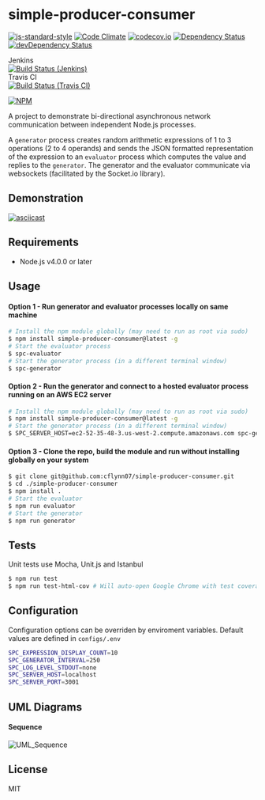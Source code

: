 simple-producer-consumer
========================

[![js-standard-style](https://img.shields.io/badge/code%20style-standard-brightgreen.svg)](http://standardjs.com/)
[![Code Climate](https://codeclimate.com/github/cflynn07/simple-producer-consumer/badges/gpa.svg)](https://codeclimate.com/github/cflynn07/simple-producer-consumer)
[![codecov.io](https://codecov.io/github/cflynn07/simple-producer-consumer/coverage.svg?branch=master)](https://codecov.io/github/cflynn07/simple-producer-consumer?branch=master)
[![Dependency Status](https://david-dm.org/cflynn07/simple-producer-consumer.svg)](https://david-dm.org/cflynn07/simple-producer-consumer)
[![devDependency Status](https://david-dm.org/cflynn07/simple-producer-consumer/dev-status.svg)](https://david-dm.org/cflynn07/simple-producer-consumer#info=devDependencies)

Jenkins  
[![Build Status (Jenkins)](http://52.36.217.21/buildStatus/icon?job=simple-producer-consumer)](http://52.36.217.21/job/simple-producer-consumer/)  
Travis CI  
[![Build Status (Travis CI)](https://travis-ci.org/cflynn07/simple-producer-consumer.svg)](https://travis-ci.org/cflynn07/simple-producer-consumer)

[![NPM](https://nodei.co/npm/simple-producer-consumer.png?compact=true)](https://nodei.co/npm/simple-producer-consumer/)

A project to demonstrate bi-directional asynchronous network communication between independent
Node.js processes.

A `generator` process creates random arithmetic expressions of 1 to 3 operations (2 to 4 operands)
and sends the JSON formatted representation of the expression to an `evaluator` process which
computes the value and replies to the `generator`. The generator and the evaluator communicate via
websockets (facilitated by the Socket.io library).

Demonstration
-------------
[![asciicast](https://asciinema.org/a/3dmqbxi0n8t0fk8gfab0bw99k.png)](https://asciinema.org/a/3dmqbxi0n8t0fk8gfab0bw99k)

Requirements
------------
 - Node.js v4.0.0 or later

Usage
-----
#### Option 1 - Run generator and evaluator processes locally on same machine
```bash
# Install the npm module globally (may need to run as root via sudo)
$ npm install simple-producer-consumer@latest -g
# Start the evaluator process
$ spc-evaluator
# Start the generator process (in a different terminal window)
$ spc-generator
```

#### Option 2 - Run the generator and connect to a hosted evaluator process running on an AWS EC2 server
```bash
# Install the npm module globally (may need to run as root via sudo)
$ npm install simple-producer-consumer@latest -g
# Start the generator process (in a different terminal window)
$ SPC_SERVER_HOST=ec2-52-35-48-3.us-west-2.compute.amazonaws.com spc-generator
```

#### Option 3 - Clone the repo, build the module and run without installing globally on your system
```bash
$ git clone git@github.com:cflynn07/simple-producer-consumer.git
$ cd ./simple-producer-consumer
$ npm install .
# Start the evaluator
$ npm run evaluator
# Start the generator
$ npm run generator
```

Tests
-----
Unit tests use Mocha, Unit.js and Istanbul
```bash
$ npm run test
$ npm run test-html-cov # Will auto-open Google Chrome with test coverage data on OSX
```

Configuration
-------------
Configuration options can be overriden by enviroment variables. Default values are defined in
`configs/.env`
```bash
SPC_EXPRESSION_DISPLAY_COUNT=10
SPC_GENERATOR_INTERVAL=250
SPC_LOG_LEVEL_STDOUT=none
SPC_SERVER_HOST=localhost
SPC_SERVER_PORT=3001
```

UML Diagrams
------------
#### Sequence
![UML_Sequence](https://raw.githubusercontent.com/cflynn07/simple-producer-consumer/master/UML_Sequence.png)

License
-------
MIT
